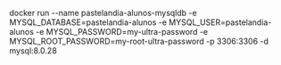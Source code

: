 docker run --name pastelandia-alunos-mysqldb -e MYSQL_DATABASE=pastelandia-alunos -e MYSQL_USER=pastelandia-alunos -e MYSQL_PASSWORD=my-ultra-password -e MYSQL_ROOT_PASSWORD=my-root-ultra-password -p 3306:3306 -d mysql:8.0.28